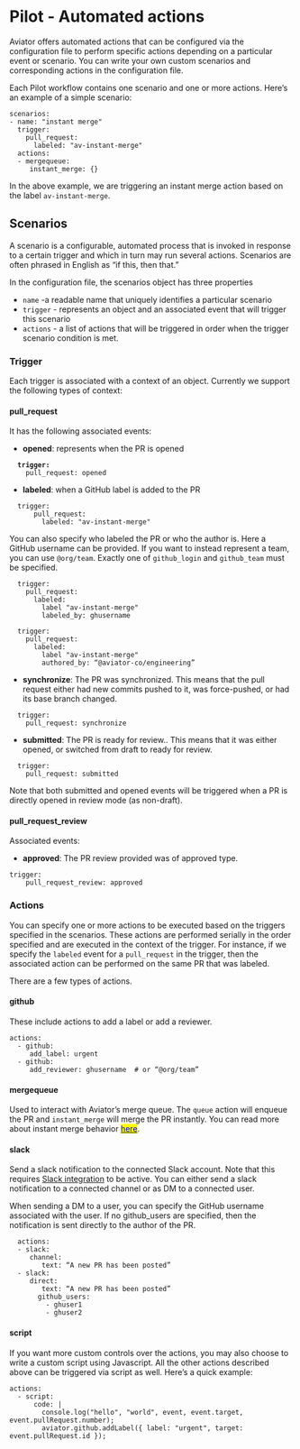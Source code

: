 # Pilot - Automated actions

Aviator offers automated actions that can be configured via the configuration file to perform specific actions depending on a particular event or scenario. You can write your own custom scenarios and corresponding actions in the configuration file.

Each Pilot workflow contains one scenario and one or more actions. Here’s an example of a simple scenario:

```
scenarios:
- name: "instant merge"
  trigger:
    pull_request:
      labeled: "av-instant-merge"
  actions:
  - mergequeue:
     instant_merge: {}
```

In the above example, we are triggering an instant merge action based on the label `av-instant-merge`.

## Scenarios

A scenario is a configurable, automated process that is invoked in response to a certain trigger and which in turn may run several actions. Scenarios are often phrased in English as “if this, then that.”

In the configuration file, the scenarios object has three properties

* `name` -a readable name that uniquely identifies a particular scenario
* `trigger` - represents an object and an associated event that will trigger this scenario
* `actions` - a list of actions that will be triggered in order when the trigger scenario condition is met.

### Trigger

Each trigger is associated with a context of an object. Currently we support the following types of context:

#### pull\_request

It has the following associated events:

* **opened**: represents when the PR is opened

<pre><code><strong>  trigger:
</strong>    pull_request: opened
</code></pre>

* **labeled**: when a GitHub label is added to the PR

```
  trigger:
      pull_request:
        labeled: "av-instant-merge"
```

You can also specify who labeled the PR or who the author is. Here a GitHub username can be provided. If you want to instead represent a team, you can use `@org/team`. Exactly one of `github_login` and `github_team` must be specified.

```
  trigger:
    pull_request:
      labeled:
        label "av-instant-merge"
        labeled_by: ghusername
```

```
  trigger:
    pull_request:
      labeled:
        label "av-instant-merge"
        authored_by: “@aviator-co/engineering”
```

* **synchronize**: The PR was synchronized. This means that the pull request either had new commits pushed to it, was force-pushed, or had its base branch changed.

```
  trigger:
    pull_request: synchronize
```

* **submitted**: The PR is ready for review.. This means that it was either opened, or switched from draft to ready for review.

```
  trigger:
    pull_request: submitted
```

Note that both submitted and opened events will be triggered when a PR is directly opened in review mode (as non-draft).

#### pull\_request\_review

Associated events:

* **approved**: The PR review provided was of approved type.

```
trigger:
    pull_request_review: approved
```



### Actions

You can specify one or more actions to be executed based on the triggers specified in the scenarios. These actions are performed serially in the order specified and are executed in the context of the trigger. For instance, if we specify the `labeled` event for a `pull_request` in the trigger, then the associated action can be performed on the same PR that was labeled.

There are a few types of actions.

#### github

These include actions to add a label or add a reviewer.

```
actions:
  - github:
     add_label: urgent
  - github:
     add_reviewer: ghusername  # or “@org/team”
```

#### mergequeue

Used to interact with Aviator’s merge queue. The `queue` action will enqueue the PR and `instant_merge` will merge the PR instantly. You can read more about instant merge behavior [<mark style="color:blue;">here</mark>](mergequeue/priority-merges/#instant-merge).

#### slack

Send a slack notification to the connected Slack account. Note that this requires [Slack integration](https://docs.aviator.co/reference/slack-integration) to be active. You can either send a slack notification to a connected channel or as DM to a connected user.

When sending a DM to a user, you can specify the GitHub username associated with the user. If no github\_users are specified, then the notification is sent directly to the author of the PR.

```
  actions:
  - slack:
     channel:
        text: “A new PR has been posted”
  - slack:
     direct:
        text: “A new PR has been posted”
       github_users:
         - ghuser1
         - ghuser2
```

#### script

If you want more custom controls over the actions, you may also choose to write a custom script using Javascript. All the other actions described above can be triggered via script as well. Here’s a quick example:

```
actions:
  - script:
      code: |
        console.log("hello", "world", event, event.target, event.pullRequest.number);
        aviator.github.addLabel({ label: "urgent", target: event.pullRequest.id });

```
